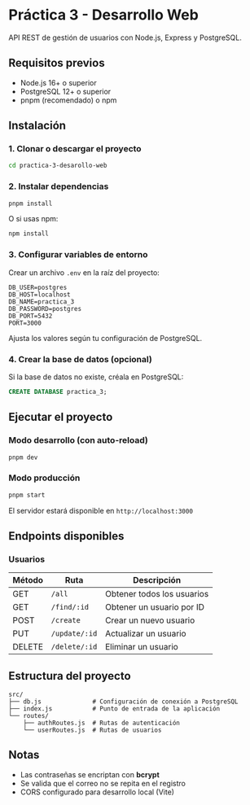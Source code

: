 # Práctica 3 - Desarrollo Web

API REST de gestión de usuarios con Node.js, Express y PostgreSQL.

## Requisitos previos

- Node.js 16+ o superior
- PostgreSQL 12+ o superior
- pnpm (recomendado) o npm

## Instalación

### 1. Clonar o descargar el proyecto

```bash
cd practica-3-desarollo-web
```

### 2. Instalar dependencias

```bash
pnpm install
```

O si usas npm:
```bash
npm install
```

### 3. Configurar variables de entorno

Crear un archivo `.env` en la raíz del proyecto:

```env
DB_USER=postgres
DB_HOST=localhost
DB_NAME=practica_3
DB_PASSWORD=postgres
DB_PORT=5432
PORT=3000
```

Ajusta los valores según tu configuración de PostgreSQL.

### 4. Crear la base de datos (opcional)

Si la base de datos no existe, créala en PostgreSQL:

```sql
CREATE DATABASE practica_3;
```

## Ejecutar el proyecto

### Modo desarrollo (con auto-reload)

```bash
pnpm dev
```

### Modo producción

```bash
pnpm start
```

El servidor estará disponible en `http://localhost:3000`

## Endpoints disponibles

### Usuarios

| Método | Ruta | Descripción |
|--------|------|-------------|
| GET | `/all` | Obtener todos los usuarios |
| GET | `/find/:id` | Obtener un usuario por ID |
| POST | `/create` | Crear un nuevo usuario |
| PUT | `/update/:id` | Actualizar un usuario |
| DELETE | `/delete/:id` | Eliminar un usuario |

## Estructura del proyecto

```
src/
├── db.js              # Configuración de conexión a PostgreSQL
├── index.js           # Punto de entrada de la aplicación
└── routes/
    ├── authRoutes.js  # Rutas de autenticación
    └── userRoutes.js  # Rutas de usuarios
```

## Notas

- Las contraseñas se encriptan con **bcrypt**
- Se valida que el correo no se repita en el registro
- CORS configurado para desarrollo local (Vite)

